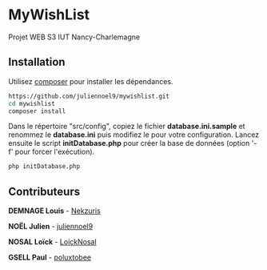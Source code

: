 # MyWishList

Projet WEB S3 IUT Nancy-Charlemagne

## Installation

Utilisez [composer](https://getcomposer.org/) pour installer les dépendances.

```bash
https://github.com/juliennoel9/mywishlist.git
cd mywishlist
composer install
```

Dans le répertoire "src/config", copiez le fichier **database.ini.sample** et renommez le **database.ini** puis modifiez le pour votre configuration.
Lancez ensuite le script **initDatabase.php** pour créer la base de données (option '-f' pour forcer l'exécution).

```bash
php initDatabase.php
```


## Contributeurs
**DEMNAGE Louis** - [Nekzuris](https://github.com/juliennoel9/mywishlist/commits?author=Nekzuris)

**NOËL Julien** - [juliennoel9](https://github.com/juliennoel9/mywishlist/commits?author=juliennoel9)

**NOSAL Loïck** - [LoickNosal](https://github.com/juliennoel9/mywishlist/commits?author=LoickNosal)

**GSELL Paul** - [poluxtobee](https://github.com/juliennoel9/mywishlist/commits?author=poluxtobee)
